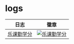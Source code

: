 # logs

| 日志 | 徽章 |
| :----: | :----: |
| [乐课勤学分](./leke) | [![乐课勤学分](https://github.com/wang-task/lekeQXF/actions/workflows/leke.yml/badge.svg)](https://github.com/wang-task/lekeQXF/actions/workflows/leke.yml) |
